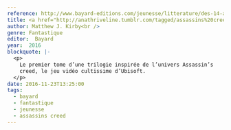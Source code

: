 ```yaml
---
reference: http://www.bayard-editions.com/jeunesse/litterature/des-14-ans/an-assassins-creed-series-last-descendants
title: <a href="http://anathriveline.tumblr.com/tagged/assassins%20creed">Assassin’s Creed</a>, Les derniers descendants (Last Descendants)
author: Matthew J. Kirby<br />
genre: Fantastique
editor:  Bayard
year:  2016
blockquote: |-
  <p>
    Le premier tome d’une trilogie inspirée de l’univers Assassin’s
    creed, le jeu vidéo cultissime d’Ubisoft.
  </p>
date: 2016-11-23T13:25:00
tags:
  - bayard
  - fantastique
  - jeunesse
  - assassins creed
---
```

